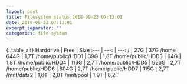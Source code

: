 ```yaml
---
layout: post
title: Filesystem status 2018-09-23 07:13:01
date: 2018-09-23 07:13:01
excerpt_separator: ""
categories: file-system
---
```

{:.table_alt}
Harddrive | Free | Size
:--- | ---: | ---:
/ | 27G | 37G
/home | 644G | 1,7T
/home/public/HDD1 | 39G | 1,8T
/home/public/HDD3 | 64G | 1,8T
/home/public/HDD4 | 116G | 2,7T
/home/public/HDD5 | 626G | 2,7T
/home/public/HDD6 | 804G | 2,7T
/home/public/HDD7 | 115G | 2,7T
/mnt/data2 | 1,6T | 2,0T
/mnt/pool | 1,9T | 8,2T
